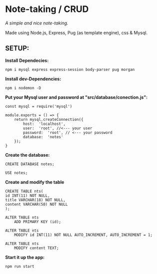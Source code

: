 Note-taking / CRUD
========

*A simple and nice note-taking.*

Made using Node.js, Express, Pug (as template engine), css & Mysql.


## SETUP:

**Install Dependecies:**
```
npm i mysql express express-session body-parser pug morgan
```
**Install dev-Dependencies:**

```
npm i nodemon -D
```

**Put your Mysql user and password at "src/database/conection.js":**

```
const mysql = require('mysql')

module.exports = () => {
    return mysql.createConnection({
        host:  'localhost', 
        user:  'root', //<--- your user
        password:  'root', // <--- your password
        database:  'notes'
    });
}
```

**Create the database:**

```
CREATE DATABASE notes;

USE notes;
```

**Create and modify the table**

```
CREATE TABLE nts(
id INT(11) NOT NULL,
title VARCHAR(18) NOT NULL,
content VARCHAR(50) NOT NULL
);

ALTER TABLE nts
    ADD PRIMARY KEY (id);

ALTER TABLE nts
    MODIFY id INT(11) NOT NULL AUTO_INCREMENT, AUTO_INCREMENT = 1;

ALTER TABLE nts
    MODIFY content TEXT;
```

**Start it up the app:**
```
npm run start
```
